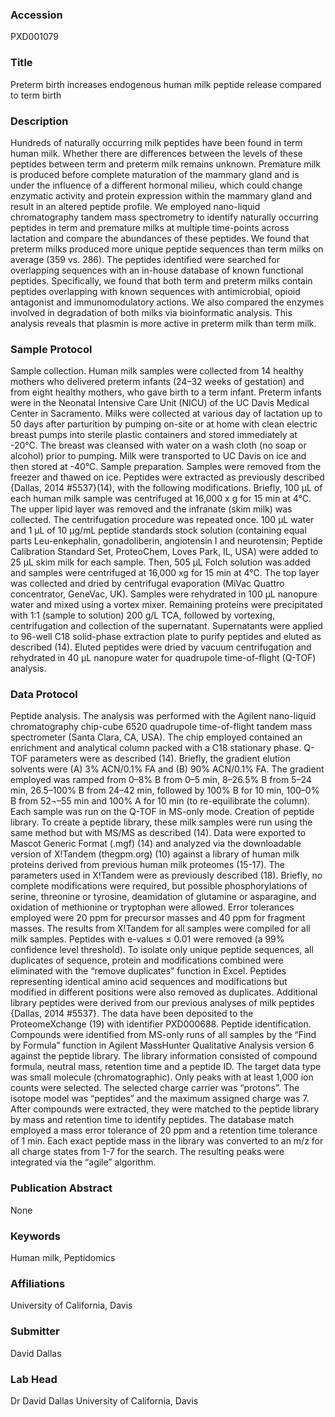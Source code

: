 ### Accession
PXD001079

### Title
Preterm birth increases endogenous human milk peptide release compared to term birth

### Description
Hundreds of naturally occurring milk peptides have been found in term human milk. Whether there are differences between the levels of these peptides between term and preterm milk remains unknown. Premature milk is produced before complete maturation of the mammary gland and is under the influence of a different hormonal milieu, which could change enzymatic activity and protein expression within the mammary gland and result in an altered peptide profile. We employed nano-liquid chromatography tandem mass spectrometry to identify naturally occurring peptides in term and premature milks at multiple time-points across lactation and compare the abundances of these peptides. We found that preterm milks produced more unique peptide sequences than term milks on average (359 vs. 286). The peptides identified were searched for overlapping sequences with an in-house database of known functional peptides. Specifically, we found that both term and preterm milks contain peptides overlapping with known sequences with antimicrobial, opioid antagonist and immunomodulatory actions. We also compared the enzymes involved in degradation of both milks via bioinformatic analysis. This analysis reveals that plasmin is more active in preterm milk than term milk.

### Sample Protocol
Sample collection. Human milk samples were collected from 14 healthy mothers who delivered preterm infants (24–32 weeks of gestation) and from eight healthy mothers, who gave birth to a term infant. Preterm infants were in the Neonatal Intensive Care Unit (NICU) of the UC Davis Medical Center in Sacramento. Milks were collected at various day of lactation up to 50 days after parturition by pumping on-site or at home with clean electric breast pumps into sterile plastic containers and stored immediately at -20°C. The breast was cleansed with water on a wash cloth (no soap or alcohol) prior to pumping. Milk were transported to UC Davis on ice and then stored at -40°C. Sample preparation. Samples were removed from the freezer and thawed on ice. Peptides were extracted as previously described {Dallas, 2014 #5537}(14), with the following modifications. Briefly, 100 μL of each human milk sample was centrifuged at 16,000 x g for 15 min at 4°C. The upper lipid layer was removed and the infranate (skim milk) was collected. The centrifugation procedure was repeated once. 100 μL water and 1 μL of 10 μg/mL peptide standards stock solution (containing equal parts Leu-enkephalin, gonadoliberin, angiotensin I and neurotensin; Peptide Calibration Standard Set, ProteoChem, Loves Park, IL, USA) were added to 25 μL skim milk for each sample. Then, 505 μL Folch solution was added and samples were centrifuged at 16,000 xg for 15 min at 4°C. The top layer was collected and dried by centrifugal evaporation (MiVac Quattro concentrator, GeneVac, UK). Samples were rehydrated in 100 μL nanopure water and mixed using a vortex mixer. Remaining proteins were precipitated with 1:1 (sample to solution) 200 g/L TCA, followed by vortexing, centrifugation and collection of the supernatant. Supernatants were applied to 96-well C18 solid-phase extraction plate to purify peptides and eluted as described (14). Eluted peptides were dried by vacuum centrifugation and rehydrated in 40 μL nanopure water for quadrupole time-of-flight (Q-TOF) analysis.

### Data Protocol
Peptide analysis. The analysis was performed with the Agilent nano-liquid chromatography chip-cube 6520 quadrupole time-of-flight tandem mass spectrometer (Santa Clara, CA, USA). The chip employed contained an enrichment and analytical column packed with a C18 stationary phase. Q-TOF parameters were as described (14). Briefly, the gradient elution solvents were (A) 3% ACN/0.1% FA and (B) 90% ACN/0.1% FA. The gradient employed was ramped from 0–8% B from 0–5 min, 8–26.5% B from 5–24 min, 26.5–100% B from 24–42 min, followed by 100% B for 10 min, 100–0% B from 52¬–55 min and 100% A for 10 min (to re-equilibrate the column). Each sample was run on the Q-TOF in MS-only mode. Creation of peptide library. To create a peptide library, these milk samples were run using the same method but with MS/MS as described (14). Data were exported to Mascot Generic Format (.mgf) (14) and analyzed via the downloadable version of X!Tandem (thegpm.org) (10) against a library of human milk proteins derived from previous human milk proteomes (15-17). The parameters used in X!Tandem were as previously described (18). Briefly, no complete modifications were required, but possible phosphorylations of serine, threonine or tyrosine, deamidation of glutamine or asparagine, and oxidation of methionine or tryptophan were allowed. Error tolerances employed were 20 ppm for precursor masses and 40 ppm for fragment masses.  The results from X!Tandem for all samples were compiled for all milk samples. Peptides with e-values ≤ 0.01 were removed (a 99% confidence level threshold). To isolate only unique peptide sequences, all duplicates of sequence, protein and modifications combined were eliminated with the “remove duplicates” function in Excel. Peptides representing identical amino acid sequences and modifications but modified in different positions were also removed as duplicates. Additional library peptides were derived from our previous analyses of milk peptides {Dallas, 2014 #5537}. The data have been deposited to the ProteomeXchange (19) with identifier PXD000688. Peptide identification. Compounds were identified from MS-only runs of all samples by the “Find by Formula” function in Agilent MassHunter Qualitative Analysis version 6 against the peptide library. The library information consisted of compound formula, neutral mass, retention time and a peptide ID. The target data type was small molecule (chromatographic). Only peaks with at least 1,000 ion counts were selected. The selected charge carrier was “protons”. The isotope model was “peptides” and the maximum assigned charge was 7. After compounds were extracted, they were matched to the peptide library by mass and retention time to identify peptides. The database match employed a mass error tolerance of 20 ppm and a retention time tolerance of 1 min. Each exact peptide mass in the library was converted to an m/z for all charge states from 1-7 for the search. The resulting peaks were integrated via the “agile” algorithm.

### Publication Abstract
None

### Keywords
Human milk, Peptidomics

### Affiliations
University of California, Davis

### Submitter
David Dallas

### Lab Head
Dr David Dallas
University of California, Davis


